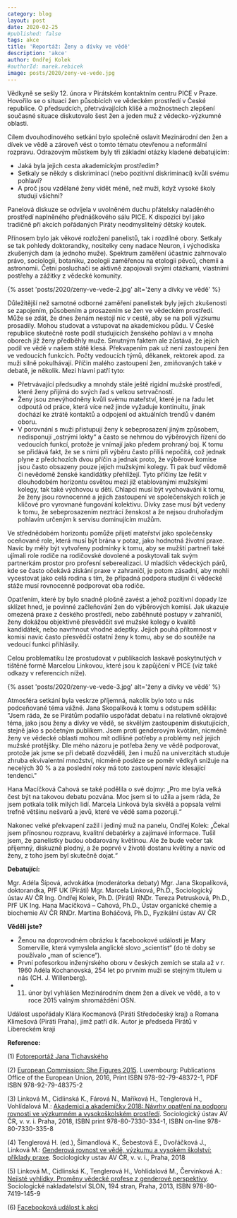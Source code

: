 ```yaml
---
category: blog
layout: post
date: 2020-02-25
#published: false
tags: akce
title: 'Reportáž: Ženy a dívky ve vědě'
description: 'akce'
author: Ondřej Kolek
#authorId: marek.rebicek
image: posts/2020/zeny-ve-vede.jpg
---
```


Vědkyně se sešly 12. února v Pirátském kontaktním centru PICE v Praze. Hovořilo se o situaci žen působících ve vědeckém prostředí v České republice. O předsudcích, přetrvávajících klišé a možnostnech zlepšení současné situace diskutovalo šest žen a jeden muž z vědecko-výzkumné oblasti.

Cílem dvouhodinového setkání bylo společně oslavit Mezinárodní den žen a dívek ve vědě a zároveň vést o tomto tématu otevřenou a neformální rozpravu. Odrazovým můstkem byly tři základní otázky kladené debatujícím: 
* Jaká byla jejich cesta akademickým prostředím? 
* Setkaly se někdy s diskriminací (nebo pozitivní diskriminací) kvůli svému pohlaví? 
* A proč jsou vzdělané ženy vidět méně, než muži, když vysoké školy studují všichni?

Panelová diskuze se odvíjela v uvolněném duchu přátelsky naladěného prostředí naplněného přednáškového sálu PICE.  K dispozici byl jako tradičně  při akcích pořádaných Piráty neodmyslitelný dětský koutek.

Přínosem bylo jak věkové rozložení panelistů, tak i rozdílné obory. Setkaly se tak pohledy doktorandky, nositelky ceny nadace Neuron, i východiska zkušených dam (a jednoho muže). Spektrum zaměření účastnic zahrnovalo právo, sociologii, botaniku, zoologii zaměřenou na etologii pěvců, chemii a astronomii. Četní posluchači se aktivně zapojovali svými otázkami, vlastními postřehy a zážitky z vědecké komunity.

{% asset 'posts/2020/zeny-ve-vede-2.jpg' alt='ženy a dívky ve vědě' %}

Důležitější než samotné odborné zaměření panelistek byly jejich zkušenosti se zapojením, působením a prosazením se žen ve vědeckém prostředí. Může se zdát, že dnes ženám nestojí nic v cestě, aby se na poli výzkumu prosadily. Mohou studovat a vstupovat na akademickou půdu. V České republice skutečně roste podíl studujících ženského pohlaví a v mnoha oborech již ženy předběhly muže. Smutným faktem ale zůstává, že jejich podíl ve vědě v našem státě klesá. Překvapením pak už není zastoupení žen ve vedoucích funkcích. Počty vedoucích týmů, děkanek, rektorek apod. za muži silně pokulhávají. Příčin malého zastoupení žen, zmiňovaných také v debatě, je několik. Mezi hlavní patří tyto:

* Přetrvávající předsudky a mnohdy stále ještě rigidní mužské prostředí, které ženy přijímá do svých řad s velkou setrvačností.
* Ženy jsou znevýhodněny kvůli svému mateřství, které je na řadu let odpoutá od práce, která více než jinde vyžaduje kontinuitu, jinak dochází ke ztrátě kontaktů a odpojení od aktuálních trendů v daném oboru.
* V porovnání s muži přistupují ženy k sebeprosazení jiným způsobem, nedisponují „ostrými lokty“ a často se nehrnou do výběrových řízení do vedoucích funkcí, protože je vnímají jako předem prohraný boj. K tomu se přidává fakt, že se s nimi při výběru často příliš nepočítá, což jednak plyne z předchozích dvou příčin a jednak proto, že výběrové komise jsou často obsazeny pouze jejich mužskými kolegy. Ti pak buď vědomě či nevědomě ženské kandidátky přehlížejí.
Tyto příčiny lze řešit v dlouhodobém horizontu osvětou mezi již etablovanými mužskými kolegy, tak také výchovou u dětí. Chlapci musí být vychováváni k tomu, že ženy jsou rovnocenné a jejich zastoupení ve společenských rolích je klíčové pro vyrovnané fungování kolektivu. Dívky zase musí být vedeny k tomu, že sebeprosazením neztrácí ženskost a že nejsou druhořadým pohlavím určeným k servisu dominujícím mužům.

Ve střednědobém horizontu pomůže přijetí mateřství jako společensky oceňované role, která musí být brána v potaz, jako hodnotná životní praxe. Navíc by měly být vytvořeny podmínky k tomu, aby se mužští partneři také ujímali role rodiče na rodičovské dovolené a poskytovali tak svým partnerkám prostor pro profesní seberealizaci. U mladších vědeckých párů, kde se často očekává získání praxe v zahraničí, je potom zásadní, aby mohli vycestovat jako celá rodina s tím, že případná podpora studijní či vědecké stáže musí rovnocenně podporovat oba rodiče.

Opatřením, které by bylo snadné plošně zavést a jehož pozitivní dopady lze sklízet hned, je povinné začleňování žen do výběrových komisí. Jak ukazuje omezená praxe z českého prostředí, nebo zaběhnuté postupy v zahraničí, ženy dokážou objektivně přesvědčit své mužské kolegy o kvalitě kandidátek, nebo navrhnout vhodné adeptky. Jejich pouhá přítomnost v komisi navíc často přesvědčí ostatní ženy k tomu, aby se do soutěže na vedoucí funkci přihlásily.

Celou problematiku lze prostudovat v publikacích laskavě poskytnutých v tištěné formě Marcelou Linkovou, které jsou k zapůjčení v PICE (viz také odkazy v referencích níže).

{% asset 'posts/2020/zeny-ve-vede-3.jpg' alt='ženy a dívky ve vědě' %}

Atmosféra setkání byla veskrze příjemná, nakolik bylo toto u nás podceňované téma vážné. Jana Skopalíková k tomu s odstupem sdělila: "Jsem ráda, že se Pirátům podařilo uspořádat debatu i na relativně okrajové téma, jako jsou ženy a dívky ve vědě, se skvělým zastoupením diskutujících, stejně jako s početným publikem. Jsem proti genderovým kvótám, nicméně ženy ve vědecké oblasti mohou mít odlišné potřeby a problémy než jejich mužské protějšky. Dle mého názoru je potřeba ženy ve vědě podporovat, protože jak jsme se při debatě dozvěděli, žen i mužů na univerzitách studuje zhruba ekvivalentní množství, nicméně posléze se poměr vědkyň snižuje na necelých 30 % a za poslední roky má toto zastoupení navíc klesající tendenci."

Hana Macíčková Cahová se také podělila o své dojmy: „Pro me byla velká čest být na takovou debatu pozvána. Moc jsem si to užila a jsem ráda, že jsem potkala tolik milých lidí. Marcela Linková byla skvělá a popsala velmi trefně většinu nešvarů a jevů, které ve vědě sama pozoruji.“ 

Nakonec velké překvapení zažil i jediný muž na panelu, Ondřej Kolek: „Čekal jsem přínosnou rozpravu, kvalitní debatérky a zajímavé informace. Tušil jsem, že panelistky budou obdarovány květinou. Ale že bude večer tak příjemný, diskuzně plodný, a že poprvé v životě dostanu květiny a navíc od ženy, z toho jsem byl skutečně dojat.“

**Debatující:**

Mgr. Adéla Šípová, advokátka (moderátorka debaty)
Mgr. Jana Skopalíková, doktorandka, PřF UK (Piráti)
Mgr. Marcela Linková, Ph.D., Sociologický ústav AV ČR
Ing. Ondřej Kolek, Ph.D. (Piráti)
RNDr. Tereza Petrusková, Ph.D., PřF UK
Ing. Hana Macíčková – Cahová, Ph.D., Ústav organické chemie a biochemie AV ČR
RNDr. Martina Boháčová, Ph.D., Fyzikální ústav AV ČR

**Věděli jste?**
* Ženou na doprovodném obrázku k facebookové události je Mary Somerville, která vymyslela anglické slovo „scientist“ (do té doby se používalo „man of science“).
* První pofesorkou inženýrského oboru v českých zemích se stala až v r. 1960 Adéla Kochanovská, 254 let po prvním muži se stejným titulem u nás (CH. J. Willenberg).
* 11. únor byl vyhlášen Mezinárodním dnem žen a dívek ve vědě, a to v roce 2015 valným shromáždění OSN.

Událost uspořádaly Klára Kocmanová (Piráti Středočeský kraj) a Romana Klimešová (Piráti Praha), jimž patří dík.
Autor je předseda Pirátů v Libereckém kraji

**Reference:**

(1) [Fotoreportáž Jana Tichavského](https://www.flickr.com/photos/piratipraha3/albums/72157713110288536?fbclid=IwAR1Sqp4KIMwkRJGfP-aX6YLZbdRhyV7hpo2Dnl4ukPtsA83g6Ebk5GKxm-I)

(2) [European Commission: She Figures 2015](https://ec.europa.eu/research/swafs/pdf/pub_gender_equality/she_figures_2015-final.pdf). Luxembourg: Publications Office of the European Union, 2016, Print ISBN 978-92-79-48372-1, PDF ISBN 978-92-79-48375-2

(3) Linková M., Cidlinská K., Fárová N., Maříková H., Tenglerová H., Vohlídalová M.: [Akademici a akademičky 2018: Návrhy opatření na podporu rovnosti ve výzkumném a vysokoškolském prostředí](https://www.soc.cas.cz/sites/default/files/publikace/akademici_a_akademicky_2018-navrhy_opatreni_na_podporu_rovnosti_ve_vyzkumnem_a-vysokoskolskem_prostredi.pdf). Sociologický ústav AV ČR, v. v. i. Praha, 2018, ISBN print 978-80-7330-334-1, ISBN on-line 978-80-7330-335-8

(4) Tenglerová H. (ed.), Šimandlová K., Šebestová E., Dvořáčková J., Linková M.: [Genderová rovnost ve vědě, výzkumu a vysokém školství: příklady praxe](https://www.soc.cas.cz/sites/default/files/soubory/genderova_rovnost_ve_vede_vyzkumu_a_vysokem_skolstvi_-_priklady_praxe.pdf). Sociologicky ustav AV ČR, v. v. i., Praha, 2018 

(5) Linková M., Cidlinská K., Tenglerová H., Vohlídalová M., Červinková A.: [Nejisté vyhlídky. Proměny vědecké profese z genderové perspektivy](https://www.soc.cas.cz/publikace/nejiste-vyhlidky-promeny-vedecke-profese-z-genderove-perspektivy). Sociologické nakladatelství SLON,  194 stran, Praha, 2013, ISBN 978-80-7419-145-9

(6) [Facebooková událost k akci](https://www.facebook.com/events/1520900471398238/)

